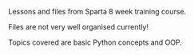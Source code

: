 Lessons and files from Sparta 8 week training course.

Files are not very well organised currently!

Topics covered are basic Python concepts and OOP.
